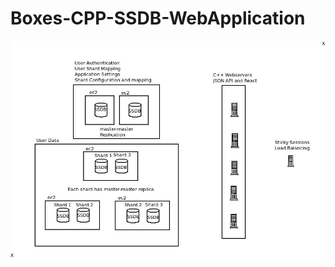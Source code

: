# Boxes-CPP-SSDB-WebApplication

![alt text](https://github.com/PaulNovack/Boxes-CPP-SSDB-WebApplication/blob/main/BoxesCPPSSDB-Network.jpeg?raw=true)
